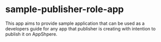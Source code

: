 # sample-publisher-role-app
This app aims to provide sample application that can be used as a developers guide for any app that publisher is creating with intention to publish it on AppShpere.

